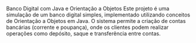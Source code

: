 Banco Digital com Java e Orientação a Objetos
Este projeto é uma simulação de um banco digital simples, implementado utilizando conceitos de Orientação a Objetos em Java. O sistema permite a criação de contas bancárias (corrente e poupança), onde os clientes podem realizar operações como depósito, saque e transferência entre contas.
